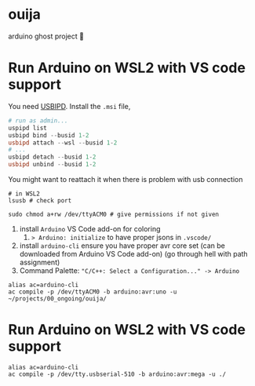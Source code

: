# ouija

arduino ghost project 👻

# Run Arduino on WSL2 with VS code support

You need [USBIPD](https://github.com/dorssel/usbipd-win/releases). Install the `.msi` file,

```powershell
# run as admin...
uspipd list
usbipd bind --busid 1-2
usbipd attach --wsl --busid 1-2
# ...
usbipd detach --busid 1-2
usbipd unbind --busid 1-2
```

You might want to reattach it when there is problem with usb connection

```shell
# in WSL2
lsusb # check port
```

```shell
sudo chmod a+rw /dev/ttyACM0 # give permissions if not given
```

1. install `Arduino` VS Code add-on for coloring
    1. `> Arduino: initialize` to have proper jsons in `.vscode/`
2. install `arduino-cli`
   ensure you have proper avr core set (can be downloaded from Arduino VS Code add-on)
   (go through hell with path assignment)
3. Command Palette: `"C/C++: Select a Configuration..." -> Arduino`

```shell
alias ac=arduino-cli
ac compile -p /dev/ttyACM0 -b arduino:avr:uno -u ~/projects/00_ongoing/ouija/
```
# Run Arduino on WSL2 with VS code support

```shell
alias ac=arduino-cli
ac compile -p /dev/tty.usbserial-510 -b arduino:avr:mega -u ./
```